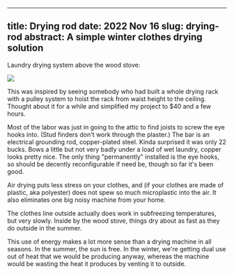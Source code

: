 --------------------------------------------------------------------------------
title: Drying rod
date: 2022 Nov 16
slug: drying-rod
abstract: A simple winter clothes drying solution
--------------------------------------------------------------------------------

Laundry drying system above the wood stove:

<img src="${rod.jpg}" class="photo" style="max-width: 100%">

This was inspired by seeing somebody who had built a whole drying rack with a pulley system to hoist the rack from waist height to the ceiling. Thought about it for a while and simplified my project to $40 and a few hours.

Most of the labor was just in going to the attic to find joists to screw the eye hooks into. (Stud finders don't work through the plaster.) The bar is an electrical grounding rod, copper-plated steel. Kinda surprised it was only 22 bucks. Bows a little but not very badly under a load of wet laundry, copper looks pretty nice. The only thing "permanently" installed is the eye hooks, so should be decently reconfigurable if need be, though so far it's been good.

Air drying puts less stress on your clothes, and (if your clothes are made of plastic, aka polyester) does not spew so much microplastic into the air. It also eliminates one big noisy machine from your home.

The clothes line outside actually does work in subfreezing temperatures, but very slowly. Inside by the wood stove, things dry about as fast as they do outside in the summer.

This use of energy makes a lot more sense than a drying machine in all seasons. In the summer, the sun is free. In the winter, we're getting dual use out of heat that we would be producing anyway, whereas the machine would be wasting the heat it produces by venting it to outside.
